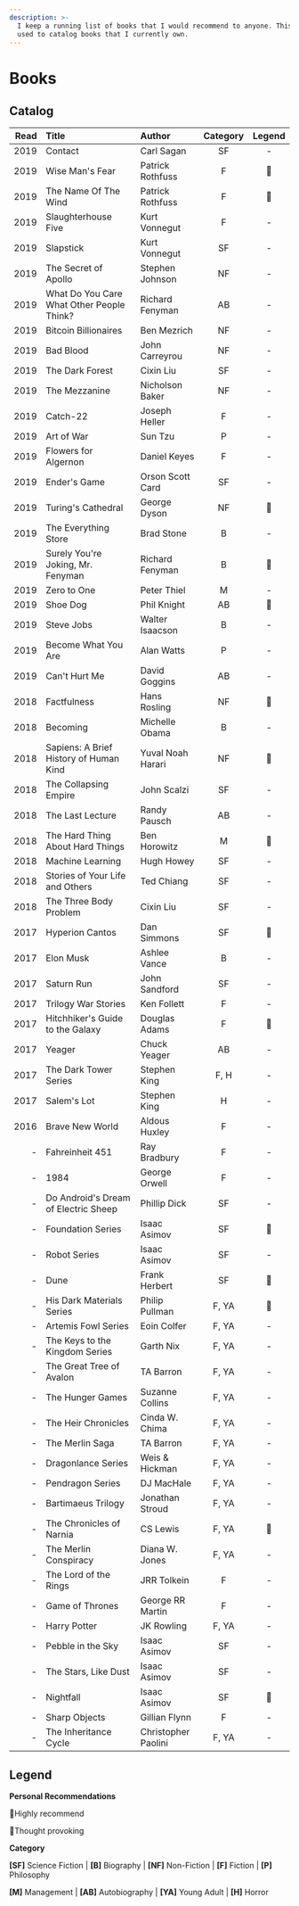 ```yaml
---
description: >-
  I keep a running list of books that I would recommend to anyone. This space is
  used to catalog books that I currently own.
---
```


# Books

## Catalog

| Read | Title | Author | Category | Legend |
| ---: | :--- | :--- | :---: | :---: |
| 2019 | Contact | Carl Sagan | SF | - |
| 2019 | Wise Man's Fear | Patrick Rothfuss | F | 🌟 |
| 2019 | The Name Of The Wind | Patrick Rothfuss | F | 🌟 |
| 2019 | Slaughterhouse Five | Kurt Vonnegut | F | - |
| 2019 | Slapstick | Kurt Vonnegut | SF | - |
| 2019 | The Secret of Apollo | Stephen Johnson | NF | - |
| 2019 | What Do You Care What Other People Think? | Richard Fenyman | AB | - |
| 2019 | Bitcoin Billionaires | Ben Mezrich | NF | - |
| 2019 | Bad Blood | John Carreyrou | NF | - |
| 2019 | The Dark Forest | Cixin Liu | SF | - |
| 2019 | The Mezzanine | Nicholson Baker | NF | - |
| 2019 | Catch-22 | Joseph Heller | F | - |
| 2019 | Art of War | Sun Tzu | P | - |
| 2019 | Flowers for Algernon | Daniel Keyes | F | - |
| 2019 | Ender's Game | Orson Scott Card | SF | - |
| 2019 | Turing's Cathedral | George Dyson | NF | 🧠 |
| 2019 | The Everything Store | Brad Stone | B | - |
| 2019 | Surely You're Joking, Mr. Fenyman | Richard Fenyman | B | 🌟 |
| 2019 | Zero to One | Peter Thiel | M | - |
| 2019  | Shoe Dog | Phil Knight | AB | 🌟 |
| 2019 | Steve Jobs | Walter Isaacson | B | - |
| 2019 | Become What You Are | Alan Watts | P | - |
| 2019 | Can't Hurt Me | David Goggins | AB | - |
| 2018 | Factfulness | Hans Rosling | NF | 🧠 |
| 2018 | Becoming | Michelle Obama | B | - |
| 2018 | Sapiens: A Brief History of Human Kind | Yuval Noah Harari | NF | 🧠 |
| 2018 | The Collapsing Empire | John Scalzi | SF | - |
| 2018 | The Last Lecture | Randy Pausch | AB | - |
| 2018 | The Hard Thing About Hard Things | Ben Horowitz | M | 🌟 |
| 2018 | Machine Learning | Hugh Howey | SF | - |
| 2018 | Stories of Your Life and Others | Ted Chiang | SF | - |
| 2018 | The Three Body Problem | Cixin Liu | SF | - |
| 2017 | Hyperion Cantos | Dan Simmons | SF | 🌟 |
| 2017 | Elon Musk | Ashlee Vance | B | - |
| 2017 | Saturn Run | John Sandford | SF | - |
| 2017 | Trilogy War Stories | Ken Follett | F | - |
| 2017 | Hitchhiker's Guide to the Galaxy | Douglas Adams | F | 🌟 |
| 2017 | Yeager | Chuck Yeager | AB | - |
| 2017 | The Dark Tower Series | Stephen King | F, H | - |
| 2017 | Salem's Lot | Stephen King | H | - |
| 2016 | Brave New World | Aldous Huxley | F | - |
| - | Fahreinheit 451 | Ray Bradbury | F | - |
| - | 1984 | George Orwell | F | - |
| - | Do Android's Dream of Electric Sheep | Phillip Dick | SF | - |
| - | Foundation Series | Isaac Asimov | SF | 🌟 |
| - | Robot Series | Isaac Asimov | SF | - |
| - | Dune | Frank Herbert | SF | 🌟 |
| - | His Dark Materials Series | Philip Pullman | F, YA | 🌟 |
| - | Artemis Fowl Series | Eoin Colfer | F, YA | - |
| - | The Keys to the Kingdom Series | Garth Nix | F, YA | - |
| - | The Great Tree of Avalon | TA Barron | F, YA | - |
| - | The Hunger Games | Suzanne Collins | F, YA | - |
| - | The Heir Chronicles | Cinda W. Chima | F, YA | - |
| - | The Merlin Saga | TA Barron | F, YA | - |
| - | Dragonlance Series | Weis & Hickman | F, YA | - |
| - | Pendragon Series | DJ MacHale | F, YA | - |
| - | Bartimaeus Trilogy | Jonathan Stroud | F, YA | - |
| - | The Chronicles of Narnia | CS Lewis | F, YA | 🌟 |
| - | The Merlin Conspiracy | Diana W. Jones | F, YA | - |
| - | The Lord of the Rings | JRR Tolkein | F | - |
| - | Game of Thrones | George RR Martin | F | - |
| - | Harry Potter | JK Rowling | F, YA | - |
| - | Pebble in the Sky | Isaac Asimov | SF | - |
| - | The Stars, Like Dust | Isaac Asimov | SF | - |
| - | Nightfall | Isaac Asimov | SF | 🌟 |
| - | Sharp Objects | Gillian Flynn | F | - |
| - | The Inheritance Cycle | Christopher Paolini | F, YA | - |

## **Legend**

**Personal Recommendations**

🌟Highly recommend

🧠Thought provoking

**Category**

**\[SF\]** Science Fiction \| **\[B\]** Biography \| **\[NF\]** Non-Fiction \| **\[F\]** Fiction \| **\[P\]** Philosophy

**\[M\]** Management \| **\[AB\]** Autobiography \| **\[YA\]** Young Adult \| **\[H\]** Horror

